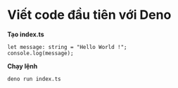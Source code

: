 # Viết code đầu tiên với Deno

**Tạo index.ts**

```
let message: string = "Hello World !";
console.log(message);
```

**Chạy lệnh**

```
deno run index.ts
```
